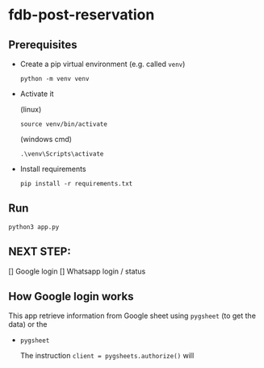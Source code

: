 # fdb-post-reservation

## Prerequisites

- Create a pip virtual environment (e.g. called `venv`)
    ```
    python -m venv venv
    ```
- Activate it
    
    (linux)
    ```
    source venv/bin/activate
    ```
    (windows cmd)
    ```
    .\venv\Scripts\activate
    ```
- Install requirements
    ```
    pip install -r requirements.txt
    ```

## Run

```
python3 app.py
```

## NEXT STEP:

[] Google login
[] Whatsapp login / status

## How Google login works

This app retrieve information from Google sheet using `pygsheet` (to get
the data) or the

- `pygsheet`

    The instruction `client = pygsheets.authorize()` will
